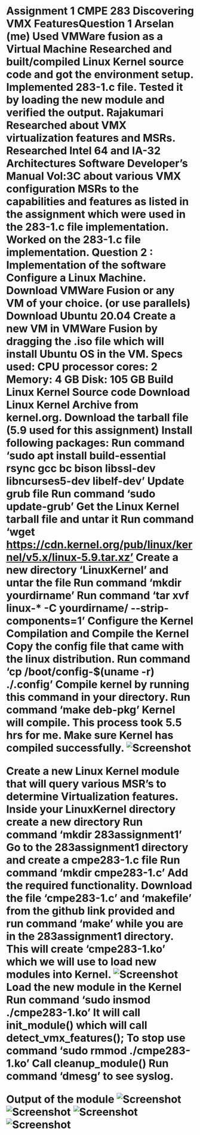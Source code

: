 <h1>Assignment 1
CMPE 283
Discovering VMX Features</h1?

Question 1
Arselan (me)
Used VMWare fusion as a Virtual Machine 
Researched and built/compiled Linux Kernel source code and got the environment setup. 
Implemented 283-1.c file. 
Tested it by loading the new module and verified the output.
Rajakumari
Researched about VMX virtualization features and MSRs. 
Researched Intel 64 and IA-32 Architectures Software Developer’s Manual Vol:3C about various VMX configuration MSRs to the capabilities and features as listed in the assignment which were used in the 283-1.c file implementation. 
Worked on the 283-1.c file implementation. 
Question 2 : Implementation of the software
Configure a Linux Machine. 
Download VMWare Fusion or any VM of your choice. (or use parallels) 
Download Ubuntu 20.04
Create a new VM in VMWare Fusion by dragging the .iso file which will install Ubuntu OS in the VM.
Specs used: 
CPU processor cores: 2
Memory: 4 GB
Disk: 105 GB
Build Linux Kernel Source code
Download Linux Kernel Archive from kernel.org. 
Download the tarball file (5.9 used for this assignment)
Install following packages:
Run command ‘sudo apt install build-essential rsync gcc bc bison libssl-dev libncurses5-dev libelf-dev’
Update grub file 
Run command ‘sudo update-grub’
Get the Linux Kernel tarball file and untar it
Run command ‘wget https://cdn.kernel.org/pub/linux/kernel/v5.x/linux-5.9.tar.xz’
Create a new directory ‘LinuxKernel’ and untar the file
Run command ‘mkdir yourdirname’
Run command ‘tar xvf linux-* -C yourdirname/ --strip-components=1’
Configure the Kernel Compilation and Compile the Kernel
Copy the config file that came with the linux distribution. 
Run command ‘cp /boot/config-$(uname -r) ./.config’
Compile kernel by running this command in your directory.
Run command ‘make deb-pkg’
Kernel will compile. This process took 5.5 hrs for me. 
Make sure Kernel has compiled successfully. 
![Screenshot](5.png)

Create a new Linux Kernel module that will query various MSR’s to determine Virtualization features. 
Inside your LinuxKernel directory create a new directory
Run command ‘mkdir 283assignment1’
Go to the 283assignment1 directory and create a cmpe283-1.c file
Run command ‘mkdir cmpe283-1.c’
Add the required functionality. 
Download the file ‘cmpe283-1.c’ and ‘makefile’ from the github link provided and run command ‘make’ while you are in the 283assignment1 directory. 
This will create ‘cmpe283-1.ko’ which we will use to load new modules into Kernel.
![Screenshot](6.png)
Load the new module in the Kernel
Run command ‘sudo insmod ./cmpe283-1.ko’
It will call init_module() which will call detect_vmx_features();
To stop use command ‘sudo rmmod ./cmpe283-1.ko’
Call cleanup_module()
Run command ‘dmesg’ to see syslog. 

Output of the module
![Screenshot](1.png)
![Screenshot](2.png)
![Screenshot](3.png)
![Screenshot](4.png)

